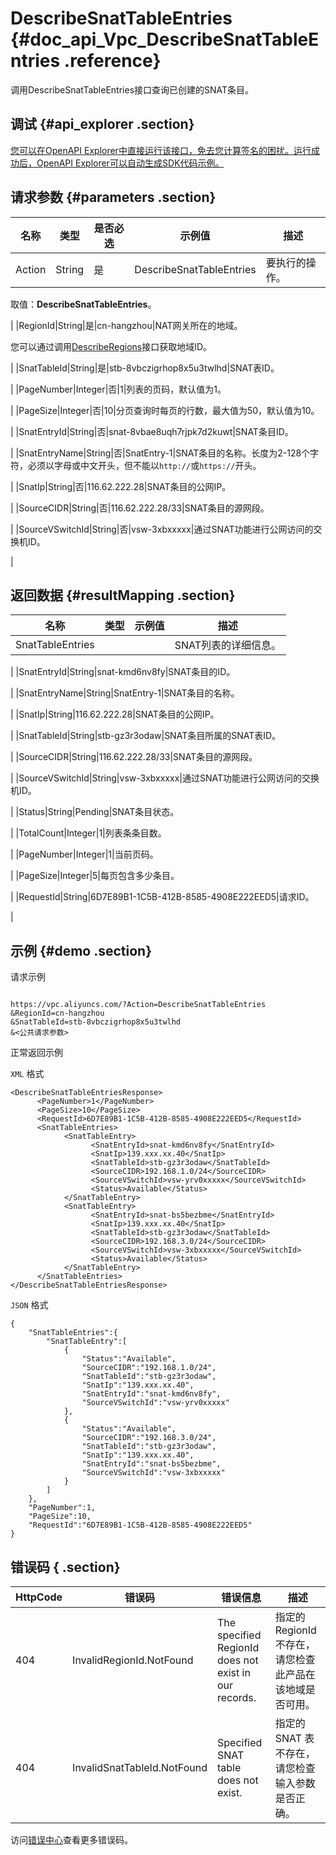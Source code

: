 # DescribeSnatTableEntries {#doc_api_Vpc_DescribeSnatTableEntries .reference}

调用DescribeSnatTableEntries接口查询已创建的SNAT条目。

## 调试 {#api_explorer .section}

[您可以在OpenAPI Explorer中直接运行该接口，免去您计算签名的困扰。运行成功后，OpenAPI Explorer可以自动生成SDK代码示例。](https://api.aliyun.com/#product=Vpc&api=DescribeSnatTableEntries&type=RPC&version=2016-04-28)

## 请求参数 {#parameters .section}

|名称|类型|是否必选|示例值|描述|
|--|--|----|---|--|
|Action|String|是|DescribeSnatTableEntries|要执行的操作。

 取值：**DescribeSnatTableEntries**。

 |
|RegionId|String|是|cn-hangzhou|NAT网关所在的地域。

 您可以通过调用[DescribeRegions](~~36063~~)接口获取地域ID。

 |
|SnatTableId|String|是|stb-8vbczigrhop8x5u3twlhd|SNAT表ID。

 |
|PageNumber|Integer|否|1|列表的页码，默认值为1。

 |
|PageSize|Integer|否|10|分页查询时每页的行数，最大值为50，默认值为10。

 |
|SnatEntryId|String|否|snat-8vbae8uqh7rjpk7d2kuwt|SNAT条目ID。

 |
|SnatEntryName|String|否|SnatEntry-1|SNAT条目的名称。长度为2-128个字符，必须以字母或中文开头，但不能以`http://`或`https://`开头。

 |
|SnatIp|String|否|116.62.222.28|SNAT条目的公网IP。

 |
|SourceCIDR|String|否|116.62.222.28/33|SNAT条目的源网段。

 |
|SourceVSwitchId|String|否|vsw-3xbxxxxx|通过SNAT功能进行公网访问的交换机ID。

 |

## 返回数据 {#resultMapping .section}

|名称|类型|示例值|描述|
|--|--|---|--|
|SnatTableEntries| | |SNAT列表的详细信息。

 |
|SnatEntryId|String|snat-kmd6nv8fy|SNAT条目的ID。

 |
|SnatEntryName|String|SnatEntry-1|SNAT条目的名称。

 |
|SnatIp|String|116.62.222.28|SNAT条目的公网IP。

 |
|SnatTableId|String|stb-gz3r3odaw|SNAT条目所属的SNAT表ID。

 |
|SourceCIDR|String|116.62.222.28/33|SNAT条目的源网段。

 |
|SourceVSwitchId|String|vsw-3xbxxxxx|通过SNAT功能进行公网访问的交换机ID。

 |
|Status|String|Pending|SNAT条目状态。

 |
|TotalCount|Integer|1|列表条条目数。

 |
|PageNumber|Integer|1|当前页码。

 |
|PageSize|Integer|5|每页包含多少条目。

 |
|RequestId|String|6D7E89B1-1C5B-412B-8585-4908E222EED5|请求ID。

 |

## 示例 {#demo .section}

请求示例

``` {#request_demo}

https://vpc.aliyuncs.com/?Action=DescribeSnatTableEntries
&RegionId=cn-hangzhou
&SnatTableId=stb-8vbczigrhop8x5u3twlhd
&<公共请求参数>

```

正常返回示例

`XML` 格式

``` {#xml_return_success_demo}
<DescribeSnatTableEntriesResponse>	
	  <PageNumber>1</PageNumber>
	  <PageSize>10</PageSize>
	  <RequestId>6D7E89B1-1C5B-412B-8585-4908E222EED5</RequestId>
	  <SnatTableEntries>
		    <SnatTableEntry>
			      <SnatEntryId>snat-kmd6nv8fy</SnatEntryId>
			      <SnatIp>139.xxx.xx.40</SnatIp>
			      <SnatTableId>stb-gz3r3odaw</SnatTableId>
			      <SourceCIDR>192.168.1.0/24</SourceCIDR>
			      <SourceVSwitchId>vsw-yrv0xxxxx</SourceVSwitchId>
			      <Status>Available</Status>
		    </SnatTableEntry>
		    <SnatTableEntry>
			      <SnatEntryId>snat-bs5bezbme</SnatEntryId>
			      <SnatIp>139.xxx.xx.40</SnatIp>
			      <SnatTableId>stb-gz3r3odaw</SnatTableId>
			      <SourceCIDR>192.168.3.0/24</SourceCIDR>
			      <SourceVSwitchId>vsw-3xbxxxxx</SourceVSwitchId>
			      <Status>Available</Status>
		    </SnatTableEntry>
	  </SnatTableEntries>
</DescribeSnatTableEntriesResponse>
```

`JSON` 格式

``` {#json_return_success_demo}
{
	"SnatTableEntries":{
		"SnatTableEntry":[
			{
				"Status":"Available",
				"SourceCIDR":"192.168.1.0/24",
				"SnatTableId":"stb-gz3r3odaw",
				"SnatIp":"139.xxx.xx.40",
				"SnatEntryId":"snat-kmd6nv8fy",
				"SourceVSwitchId":"vsw-yrv0xxxxx"
			},
			{
				"Status":"Available",
				"SourceCIDR":"192.168.3.0/24",
				"SnatTableId":"stb-gz3r3odaw",
				"SnatIp":"139.xxx.xx.40",
				"SnatEntryId":"snat-bs5bezbme",
				"SourceVSwitchId":"vsw-3xbxxxxx"
			}
		]
	},
	"PageNumber":1,
	"PageSize":10,
	"RequestId":"6D7E89B1-1C5B-412B-8585-4908E222EED5"
}
```

## 错误码 { .section}

|HttpCode|错误码|错误信息|描述|
|--------|---|----|--|
|404|InvalidRegionId.NotFound|The specified RegionId does not exist in our records.|指定的 RegionId 不存在，请您检查此产品在该地域是否可用。|
|404|InvalidSnatTableId.NotFound|Specified SNAT table does not exist.|指定的 SNAT 表不存在，请您检查输入参数是否正确。|

访问[错误中心](https://error-center.aliyun.com/status/product/Vpc)查看更多错误码。

